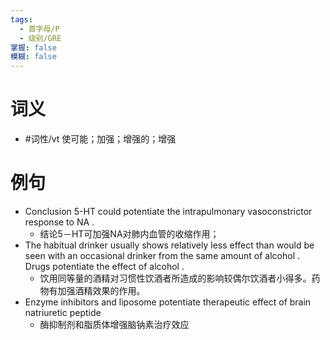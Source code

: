 ```yaml
---
tags:
  - 首字母/P
  - 级别/GRE
掌握: false
模糊: false
---
```

# 词义
- #词性/vt  使可能；加强；增强的；增强
# 例句
- Conclusion 5-HT could potentiate the intrapulmonary vasoconstrictor response to NA .
	- 结论5－HT可加强NA对肺内血管的收缩作用；
- The habitual drinker usually shows relatively less effect than would be seen with an occasional drinker from the same amount of alcohol . Drugs potentiate the effect of alcohol .
	- 饮用同等量的酒精对习惯性饮酒者所造成的影响较偶尔饮酒者小得多。药物有加强酒精效果的作用。
- Enzyme inhibitors and liposome potentiate therapeutic effect of brain natriuretic peptide
	- 酶抑制剂和脂质体增强脑钠素治疗效应
